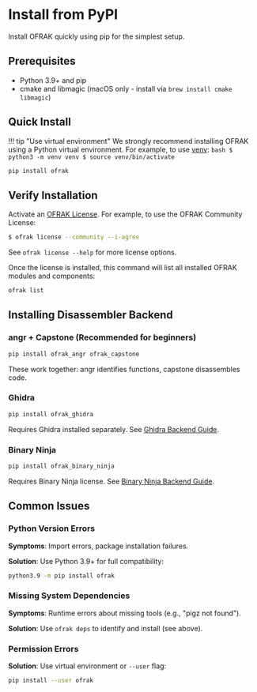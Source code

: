 # Install from PyPI

Install OFRAK quickly using pip for the simplest setup.

## Prerequisites

- Python 3.9+ and pip
- cmake and libmagic (macOS only - install via `brew install cmake libmagic`)

## Quick Install

!!! tip "Use virtual environment"
    We strongly recommend installing OFRAK using a Python virtual environment.
    For example, to use [venv](https://docs.python.org/3/library/venv.html):
    ```bash
    $ python3 -m venv venv
    $ source venv/bin/activate
    ```

```bash
pip install ofrak
```

## Verify Installation
Activate an [OFRAK License](../license.md). For example, to use the OFRAK Community License:
```bash
$ ofrak license --community --i-agree
```

See `ofrak license --help` for more license options.

Once the license is installed, this command will list all installed OFRAK modules and components:

```bash
ofrak list
```

## Installing Disassembler Backend

### angr + Capstone (Recommended for beginners)

```bash
pip install ofrak_angr ofrak_capstone
```

These work together: angr identifies functions, capstone disassembles code.

### Ghidra

```bash
pip install ofrak_ghidra
```

Requires Ghidra installed separately. See [Ghidra Backend Guide](../user-guide/disassembler-backends/ghidra.md).

### Binary Ninja

```bash
pip install ofrak_binary_ninja
```

Requires Binary Ninja license. See [Binary Ninja Backend Guide](../user-guide/disassembler-backends/binary_ninja.md).

## Common Issues

### Python Version Errors

**Symptoms**: Import errors, package installation failures.

**Solution**: Use Python 3.9+ for full compatibility:
```bash
python3.9 -m pip install ofrak
```

### Missing System Dependencies

**Symptoms**: Runtime errors about missing tools (e.g., "pigz not found").

**Solution**: Use `ofrak deps` to identify and install (see above).

### Permission Errors

**Solution**: Use virtual environment or `--user` flag:
```bash
pip install --user ofrak
```

